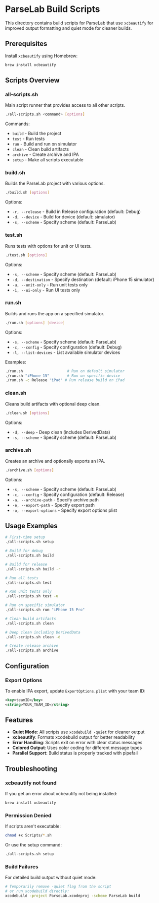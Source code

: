 # ParseLab Build Scripts

This directory contains build scripts for ParseLab that use `xcbeautify` for improved output formatting and quiet mode for cleaner builds.

## Prerequisites

Install `xcbeautify` using Homebrew:

```bash
brew install xcbeautify
```

## Scripts Overview

### all-scripts.sh
Main script runner that provides access to all other scripts.

```bash
./all-scripts.sh <command> [options]
```

Commands:
- `build` - Build the project
- `test` - Run tests
- `run` - Build and run on simulator
- `clean` - Clean build artifacts
- `archive` - Create archive and IPA
- `setup` - Make all scripts executable

### build.sh
Builds the ParseLab project with various options.

```bash
./build.sh [options]
```

Options:
- `-r, --release` - Build in Release configuration (default: Debug)
- `-d, --device` - Build for device (default: simulator)
- `-s, --scheme` - Specify scheme (default: ParseLab)

### test.sh
Runs tests with options for unit or UI tests.

```bash
./test.sh [options]
```

Options:
- `-s, --scheme` - Specify scheme (default: ParseLab)
- `-d, --destination` - Specify destination (default: iPhone 15 simulator)
- `-u, --unit-only` - Run unit tests only
- `-i, --ui-only` - Run UI tests only

### run.sh
Builds and runs the app on a specified simulator.

```bash
./run.sh [options] [device]
```

Options:
- `-s, --scheme` - Specify scheme (default: ParseLab)
- `-c, --config` - Specify configuration (default: Debug)
- `-l, --list-devices` - List available simulator devices

Examples:
```bash
./run.sh                    # Run on default simulator
./run.sh "iPhone 15"        # Run on specific device
./run.sh -c Release "iPad" # Run release build on iPad
```

### clean.sh
Cleans build artifacts with optional deep clean.

```bash
./clean.sh [options]
```

Options:
- `-d, --deep` - Deep clean (includes DerivedData)
- `-s, --scheme` - Specify scheme (default: ParseLab)

### archive.sh
Creates an archive and optionally exports an IPA.

```bash
./archive.sh [options]
```

Options:
- `-s, --scheme` - Specify scheme (default: ParseLab)
- `-c, --config` - Specify configuration (default: Release)
- `-a, --archive-path` - Specify archive path
- `-e, --export-path` - Specify export path
- `-o, --export-options` - Specify export options plist

## Usage Examples

```bash
# First-time setup
./all-scripts.sh setup

# Build for debug
./all-scripts.sh build

# Build for release
./all-scripts.sh build -r

# Run all tests
./all-scripts.sh test

# Run unit tests only
./all-scripts.sh test -u

# Run on specific simulator
./all-scripts.sh run "iPhone 15 Pro"

# Clean build artifacts
./all-scripts.sh clean

# Deep clean including DerivedData
./all-scripts.sh clean -d

# Create release archive
./all-scripts.sh archive
```

## Configuration

### Export Options

To enable IPA export, update `ExportOptions.plist` with your team ID:

```xml
<key>teamID</key>
<string>YOUR_TEAM_ID</string>
```

## Features

- **Quiet Mode**: All scripts use `xcodebuild -quiet` for cleaner output
- **xcbeautify**: Formats xcodebuild output for better readability
- **Error Handling**: Scripts exit on error with clear status messages
- **Colored Output**: Uses color coding for different message types
- **Parallel Support**: Build status is properly tracked with pipefail

## Troubleshooting

### xcbeautify not found

If you get an error about xcbeautify not being installed:

```bash
brew install xcbeautify
```

### Permission Denied

If scripts aren't executable:

```bash
chmod +x Scripts/*.sh
```

Or use the setup command:

```bash
./all-scripts.sh setup
```

### Build Failures

For detailed build output without quiet mode:

```bash
# Temporarily remove -quiet flag from the script
# or run xcodebuild directly:
xcodebuild -project ParseLab.xcodeproj -scheme ParseLab build
```
